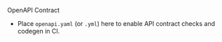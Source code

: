 OpenAPI Contract

- Place `openapi.yaml` (or `.yml`) here to enable API contract checks and codegen in CI.

